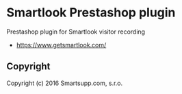 # Smartlook Prestashop plugin

Prestashop plugin for Smartlook visitor recording

* https://www.getsmartlook.com/

## Copyright

Copyright (c) 2016 Smartsupp.com, s.r.o.

